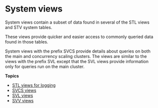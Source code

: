 # System views<a name="c_intro_system_views"></a>

System views contain a subset of data found in several of the STL views and STV system tables\.

These views provide quicker and easier access to commonly queried data found in those tables\.

System views with the prefix SVCS provide details about queries on both the main and concurrency scaling clusters\. The views are similar to the views with the prefix SVL except that the SVL views provide information only for queries run on the main cluster\. 

**Topics**
+ [STL views for logging](c_intro_STL_tables.md)
+ [SVCS views](svcs_views.md)
+ [SVL views](svl_views.md)
+ [SVV views](svv_views.md)
